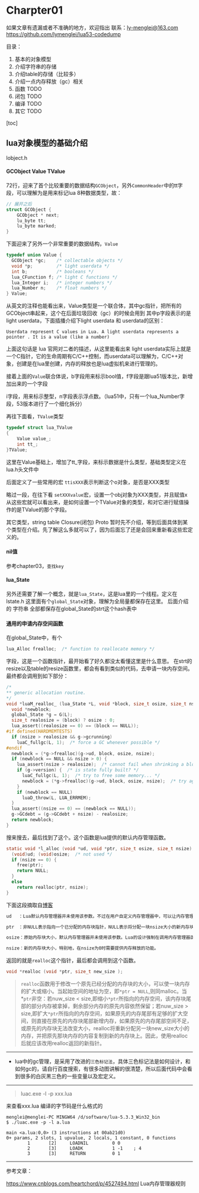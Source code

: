 # Charpter01

如果文章有遗漏或者不准确的地方，欢迎指出
联系：ly-menglei@163.com
https://github.com/lymenglei/lua53-codedump

目录：

1. 基本的对象模型
2. 介绍字符串的存储
3. 介绍table的存储（比较多）
4. 介绍一点内存释放（gc）相关
5. 函数 TODO
6. 闭包 TODO
7. 编译 TODO
8. 其它 TODO

[toc]


## lua对象模型的基础介绍

lobject.h

#### GCObject Value TValue

72行，迎来了首个比较重要的数据结构`GCObject`，另外`CommonHeader`中的tt字段，可以理解为是用来标记lua 8种数据类型，故：
```c
// 展开之后
struct GCObject {
    GCObject * next;
    lu_byte tt;
    lu_byte marked;
}
```


下面迎来了另外一个非常重要的数据结构，`Value`
```c
typedef union Value {
  GCObject *gc;    /* collectable objects */
  void *p;         /* light userdata */
  int b;           /* booleans */
  lua_CFunction f; /* light C functions */
  lua_Integer i;   /* integer numbers */
  lua_Number n;    /* float numbers */
} Value;
```
从英文的注释也能看出来，Value类型是一个联合体，其中gc指针，把所有的GCObject串起来，这个在后面垃圾回收（gc）的时候会用到
其中p字段表示的是light userdata，下面插播介绍下light userdata 和 userdata的区别：

```
Userdata represent C values in Lua. A light userdata represents a pointer . It is a value (like a number)  
```
上面这句话是 lua 官网对二者的描述，从这里能看出来 light userdata实际上就是一个C指针，它的生命周期有C/C++控制，而userdata可以理解为，C/C++对象，创建是在lua里创建，内存的释放也是lua虚拟机来进行管理的。

接着上面的`Value`联合体说，b字段用来标示bool值，f字段是跟lua51版本比，新增加出来的一个字段

i字段，用来标示整型，n字段表示浮点数。（lua51中，只有一个lua_Number字段，53版本进行了一个细化拆分）


再往下面看，`TValue`类型
```c
typedef struct lua_TValue
{
    Value value_;
    int tt_;
}TValue;
```
这里在Value基础上，增加了tt_字段，来标示数据是什么类型，基础类型定义在lua.h头文件中




后面定义了一些常用的宏
`ttisXXX`表示判断这个o对象，是否是XXX类型

略过一段，在往下看
`setXXXvalue`宏，设置一个obj对象为XXX类型，并且赋值x
从这些宏就可以看出来，是如何设置一个TValue对象的类型，和对它进行赋值操作的是TValue的那个字段。


其它类型，string table Closure(闭包) Proto 暂时先不介绍，等到后面具体到某个类型在介绍。先了解这么多就可以了，因为后面忘了还是会回来重新看这些宏定义的。

#### nil值
参考chapter03，`查找key`


#### lua_State

另外还需要了解一个概念，就是`lua_State`，这是lua里的一个线程。定义在lstate.h
这里面有个`global_State`对象，理解为全局量都保存在这里。
后面介绍的 字符串 全部都保存在global_State的strt这个hash表中


#### 通用的申请内存空间函数
在global_State中，有个
```c
lua_Alloc frealloc;  /* function to reallocate memory */
```
字段，这是一个函数指针，最开始看了好久都没太看懂这里是什么意思。
在strt的resize以及table的resize函数里，都会有看到类似的代码，去申请一块内存空间。
最终都会调用到如下部分：
```c
/*
** generic allocation routine.
*/
void *luaM_realloc_ (lua_State *L, void *block, size_t osize, size_t nsize) {
  void *newblock;
  global_State *g = G(L);
  size_t realosize = (block) ? osize : 0;
  lua_assert((realosize == 0) == (block == NULL));
#if defined(HARDMEMTESTS)
  if (nsize > realosize && g->gcrunning)
    luaC_fullgc(L, 1);  /* force a GC whenever possible */
#endif
  newblock = (*g->frealloc)(g->ud, block, osize, nsize);
  if (newblock == NULL && nsize > 0) {
    lua_assert(nsize > realosize);  /* cannot fail when shrinking a block */
    if (g->version) {  /* is state fully built? */
      luaC_fullgc(L, 1);  /* try to free some memory... */
      newblock = (*g->frealloc)(g->ud, block, osize, nsize);  /* try again */
    }
    if (newblock == NULL)
      luaD_throw(L, LUA_ERRMEM);
  }
  lua_assert((nsize == 0) == (newblock == NULL));
  g->GCdebt = (g->GCdebt + nsize) - realosize;
  return newblock;
}
```

搜来搜去，最后找到了这个。这个函数是lua提供的默认内存管理函数。
```c
static void *l_alloc (void *ud, void *ptr, size_t osize, size_t nsize) {
  (void)ud; (void)osize;  /* not used */
  if (nsize == 0) {
    free(ptr);
    return NULL;
  }
  else
    return realloc(ptr, nsize);
}
```

下面这段摘取自[博客](https://www.cnblogs.com/heartchord/p/4527494.html)
```txt
ud　 ：Lua默认内存管理器并未使用该参数。不过在用户自定义内存管理器中，可以让内存管理在不同的堆上进行。

ptr　：非NULL表示指向一个已分配的内存块指针，NULL表示将分配一块nsize大小的新内存块。

osize：原始内存块大小，默认内存管理器并未使用该参数。Lua的设计强制在调用内存管理器函数时候需要给出原始内存块的大小信息，如果用户需要自定义一个高效的内存管理器，那么这个参数信息将十分重要。这是因为大多数的内存管理算法都需要为所管理的内存块加上一个cookie，里面存储了内存块尺寸的信息，以便在释放内存的时候能够获取到尺寸信息(譬如多级内存池回收内存操作)。而Lua内存管理器刻意在调用内存管理器时提供了这个信息，这样就不必额外存储这些cookie信息，这样在大量使用小内存块的环境中将可以节省不少的内存。另外在ptr传入NULL时，osize表示Lua对象类型（LUA_TNIL、LUA_TBOOLEAN、LUA_TTHREAD等等），这样内存管理器就可以知道当前在分配的对象的类型，从而可以针对它做一些统计或优化的工作。

nsize：新的内存块大小，特别地，在nsize为0时需要提供内存释放的功能。
```


返回的就是`realloc`这个指针，最后都会调用到这个函数。

```c
void *realloc (void *ptr, size_t new_size );
```

> `realloc`函数用于修改一个原先已经分配的内存块的大小，可以使一块内存的扩大或缩小。当起始空间的地址为空，即`*ptr = NULL`,则同malloc。当*`ptr`非空：若nuw_size < size,即缩小`*ptr`所指向的内存空间，该内存块尾部的部分内存被拿掉，剩余部分内存的原先内容依然保留；若nuw_size > size,即扩大`*ptr`所指向的内存空间，如果原先的内存尾部有足够的扩大空间，则直接在原先的内存块尾部新增内存，如果原先的内存尾部空间不足，或原先的内存块无法改变大小，realloc将重新分配另一块new_size大小的内存，并把原先那块内存的内容复制到新的内存块上。因此，使用realloc后就应该改用realloc返回的新指针。



------------------

- lua中的gc管理，是采用了改进的`三色标记法`，具体三色标记法是如何设计，和如何gc的，请自行百度搜索，有很多动图讲解的很清楚，所以后面代码中会看到很多的白灰黑三色的一些变量以及宏定义。


------------------------
> luac.exe -l -p xxx.lua

来查看xxx.lua 编译的字节码是什么格式的

```
menglei@menglei-PC MINGW64 /d/software/lua-5.3.3_Win32_bin
$ ./luac.exe -p -l a.lua

main <a.lua:0,0> (3 instructions at 00ab21d0)
0+ params, 2 slots, 1 upvalue, 2 locals, 1 constant, 0 functions
        1       [2]     LOADNIL         0 0
        2       [3]     LOADK           1 -1    ; 4
        3       [3]     RETURN          0 1
```



---------------------
参考文章：

https://www.cnblogs.com/heartchord/p/4527494.html  Lua内存管理器规则
